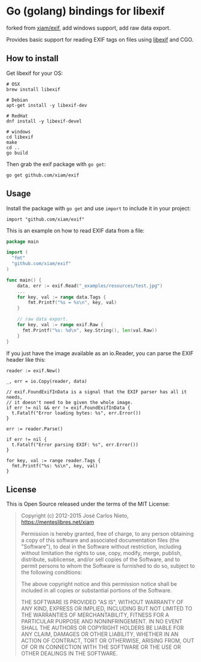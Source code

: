 # Go (golang) bindings for libexif

forked from [xiam/exif](https://github.com/xiam/exif), add windows support, add raw data export.

Provides basic support for reading EXIF tags on files using [libexif][1] and
CGO.

## How to install

Get libexif for your OS:

```
# OSX
brew install libexif

# Debian
apt-get install -y libexif-dev

# RedHat
dnf install -y libexif-devel

# windows
cd libexif
make
cd ..
go build
```

Then grab the exif package with `go get`:

```
go get github.com/xiam/exif
```

## Usage

Install the package with `go get` and use `import` to include it in your
project:

```
import "github.com/xiam/exif"
```

This is an example on how to read EXIF data from a file:

```go
package main

import (
  "fmt"
  "github.com/xiam/exif"
)

func main() {
    data, err := exif.Read("_examples/resources/test.jpg")
    ...
    for key, val := range data.Tags {
        fmt.Printf("%s = %s\n", key, val)
    }

    // raw data export.
    for key, val := range exif.Raw {
      fmt.Printf("%s: %d\n", key.String(), len(val.Raw))
    }
}
```

If you just have the image available as an io.Reader, you can parse the EXIF
header like this:

```
reader := exif.New()

_, err = io.Copy(reader, data)

// exif.FoundExifInData is a signal that the EXIF parser has all it needs,
// it doesn't need to be given the whole image.
if err != nil && err != exif.FoundExifInData {
  t.Fatalf("Error loading bytes: %s", err.Error())
}

err := reader.Parse()

if err != nil {
  t.Fatalf("Error parsing EXIF: %s", err.Error())
}

for key, val := range reader.Tags {
  fmt.Printf("%s: %s\n", key, val)
}
```

## License

This is Open Source released under the terms of the MIT License:

> Copyright (c) 2012-2015 José Carlos Nieto, https://menteslibres.net/xiam
>
> Permission is hereby granted, free of charge, to any person obtaining
> a copy of this software and associated documentation files (the
> "Software"), to deal in the Software without restriction, including
> without limitation the rights to use, copy, modify, merge, publish,
> distribute, sublicense, and/or sell copies of the Software, and to
> permit persons to whom the Software is furnished to do so, subject to
> the following conditions:
>
> The above copyright notice and this permission notice shall be
> included in all copies or substantial portions of the Software.
>
> THE SOFTWARE IS PROVIDED "AS IS", WITHOUT WARRANTY OF ANY KIND,
> EXPRESS OR IMPLIED, INCLUDING BUT NOT LIMITED TO THE WARRANTIES OF
> MERCHANTABILITY, FITNESS FOR A PARTICULAR PURPOSE AND
> NONINFRINGEMENT. IN NO EVENT SHALL THE AUTHORS OR COPYRIGHT HOLDERS BE
> LIABLE FOR ANY CLAIM, DAMAGES OR OTHER LIABILITY, WHETHER IN AN ACTION
> OF CONTRACT, TORT OR OTHERWISE, ARISING FROM, OUT OF OR IN CONNECTION
> WITH THE SOFTWARE OR THE USE OR OTHER DEALINGS IN THE SOFTWARE.

[1]: http://libexif.sourceforge.net/
